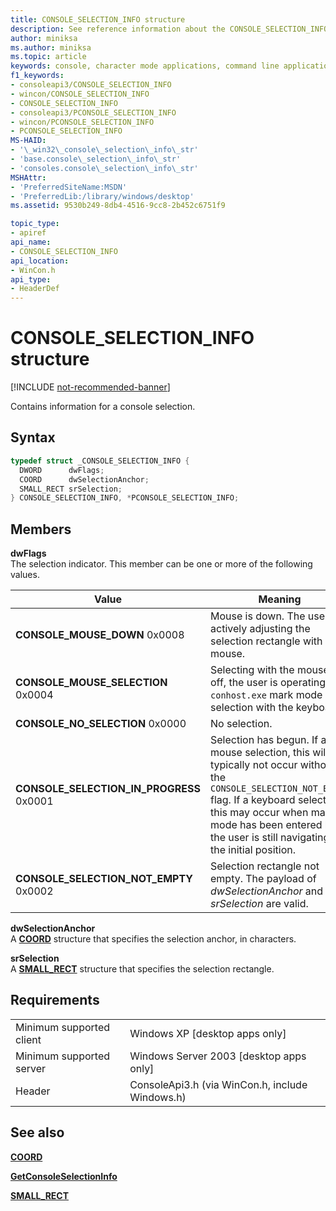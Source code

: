 ```yaml
---
title: CONSOLE_SELECTION_INFO structure
description: See reference information about the CONSOLE_SELECTION_INFO structure, which contains information for a console selection.
author: miniksa
ms.author: miniksa
ms.topic: article
keywords: console, character mode applications, command line applications, terminal applications, console api
f1_keywords:
- consoleapi3/CONSOLE_SELECTION_INFO
- wincon/CONSOLE_SELECTION_INFO
- CONSOLE_SELECTION_INFO
- consoleapi3/PCONSOLE_SELECTION_INFO
- wincon/PCONSOLE_SELECTION_INFO
- PCONSOLE_SELECTION_INFO
MS-HAID:
- '\_win32\_console\_selection\_info\_str'
- 'base.console\_selection\_info\_str'
- 'consoles.console\_selection\_info\_str'
MSHAttr:
- 'PreferredSiteName:MSDN'
- 'PreferredLib:/library/windows/desktop'
ms.assetid: 9530b249-8db4-4516-9cc8-2b452c6751f9

topic_type:
- apiref
api_name:
- CONSOLE_SELECTION_INFO
api_location:
- WinCon.h
api_type:
- HeaderDef
---
```


# CONSOLE\_SELECTION\_INFO structure

[!INCLUDE [not-recommended-banner](./includes/not-recommended-banner.md)]

Contains information for a console selection.

## Syntax

```C
typedef struct _CONSOLE_SELECTION_INFO {
  DWORD      dwFlags;
  COORD      dwSelectionAnchor;
  SMALL_RECT srSelection;
} CONSOLE_SELECTION_INFO, *PCONSOLE_SELECTION_INFO;
```

## Members

**dwFlags**  
The selection indicator. This member can be one or more of the following values.

| Value | Meaning |
|-|-|
| **CONSOLE_MOUSE_DOWN** 0x0008 | Mouse is down. The user is actively adjusting the selection rectangle with a mouse. |
| **CONSOLE_MOUSE_SELECTION** 0x0004 | Selecting with the mouse. If off, the user is operating `conhost.exe` mark mode selection with the keyboard. |
| **CONSOLE_NO_SELECTION** 0x0000 | No selection. |
| **CONSOLE_SELECTION_IN_PROGRESS** 0x0001 | Selection has begun. If a mouse selection, this will typically not occur without the `CONSOLE_SELECTION_NOT_EMPTY` flag. If a keyboard selection, this may occur when mark mode has been entered but the user is still navigating to the initial position. |
| **CONSOLE_SELECTION_NOT_EMPTY** 0x0002 | Selection rectangle not empty. The payload of *dwSelectionAnchor* and *srSelection* are valid.  |

**dwSelectionAnchor**  
A [**COORD**](coord-str.md) structure that specifies the selection anchor, in characters.

**srSelection**  
A [**SMALL\_RECT**](small-rect-str.md) structure that specifies the selection rectangle.

## Requirements

| | |
|-|-|
| Minimum supported client | Windows XP \[desktop apps only\] |
| Minimum supported server | Windows Server 2003 \[desktop apps only\] |
| Header | ConsoleApi3.h (via WinCon.h, include Windows.h) |

## See also

[**COORD**](coord-str.md)

[**GetConsoleSelectionInfo**](getconsoleselectioninfo.md)

[**SMALL\_RECT**](small-rect-str.md)
